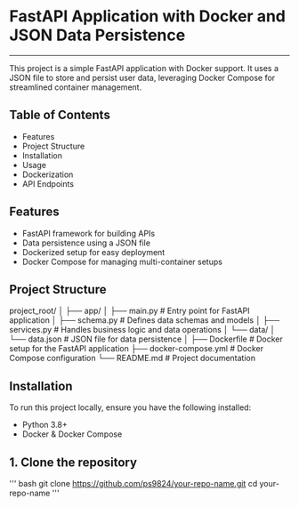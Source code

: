 # FastAPI Application with Docker and JSON Data Persistence
------------------------------------------------------------
This project is a simple FastAPI application with Docker support. It uses a JSON file to store and persist user data, leveraging Docker Compose for streamlined container management.

## Table of Contents
* Features
* Project Structure
* Installation
* Usage
* Dockerization
* API Endpoints

## Features
* FastAPI framework for building APIs
* Data persistence using a JSON file
* Dockerized setup for easy deployment
* Docker Compose for managing multi-container setups

## Project Structure

project_root/
│
├── app/
│   ├── main.py           # Entry point for FastAPI application
│   ├── schema.py         # Defines data schemas and models
│   ├── services.py       # Handles business logic and data operations
│   └── data/
│       └── data.json     # JSON file for data persistence
│
├── Dockerfile            # Docker setup for the FastAPI application
├── docker-compose.yml    # Docker Compose configuration
└── README.md             # Project documentation

## Installation
To run this project locally, ensure you have the following installed:

* Python 3.8+
* Docker & Docker Compose

## 1. Clone the repository

''' bash
git clone https://github.com/ps9824/your-repo-name.git
cd your-repo-name
'''
